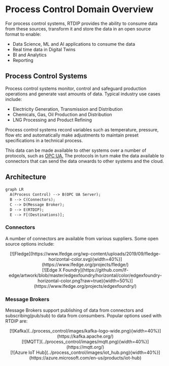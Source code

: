 # Process Control Domain Overview

For process control systems, RTDIP provides the ability to consume data from these sources, transform it and store the data in an open source format to enable:

- Data Science, ML and AI applications to consume the data
- Real time data in Digital Twins
- BI and Analytics 
- Reporting

## Process Control Systems

Process control systems monitor, control and safeguard production operations and generate vast amounts of data. Typical industry use cases include:

- Electricity Generation, Transmission and Distribution
- Chemicals, Gas, Oil Production and Distribution
- LNG Processing and Product Refining 

Process control systems record variables such as temperature, pressure, flow etc and automatically make adjustments to maintain preset specifications in a technical process.

This data can be made available to other systems over a number of protocols, such as [OPC UA.](https://opcfoundation.org/about/opc-technologies/opc-ua/) The protocols in turn make the data available to connectors that can send the data onwards to other systems and the cloud.

## Architecture

``` mermaid
graph LR
  A(Process Control) --> B(OPC UA Server);
  B --> C(Connectors);
  C --> D(Message Broker);
  D --> E(RTDIP);
  E --> F[(Destinations)];
```

### Connectors

A number of connectors are available from various suppliers. Some open source options include:

<center>[![Fledge](https://www.lfedge.org/wp-content/uploads/2019/09/fledge-horizontal-color.svg){width=40%}](https://www.lfedge.org/projects/fledge/) </center>

<center> [![Edge X Foundry](https://github.com/lf-edge/artwork/blob/master/edgexfoundry/horizontal/color/edgexfoundry-horizontal-color.png?raw=true){width=50%}](https://www.lfedge.org/projects/edgexfoundry/) </center>

### Message Brokers

Message Brokers support publishing of data from connectors and subscribing(pub/sub) to data from consumbers. Popular options used with RTDIP are:

<center>[![Kafka](../process_control/images/kafka-logo-wide.png){width=40%}](https://kafka.apache.org/) </center>

<center>[![MQTT](../process_control/images/mqtt.png){width=40%}](https://mqtt.org/) </center>

<center>[![Azure IoT Hub](../process_control/images/iot_hub.png){width=40%}](https://azure.microsoft.com/en-us/products/iot-hub) </center>





